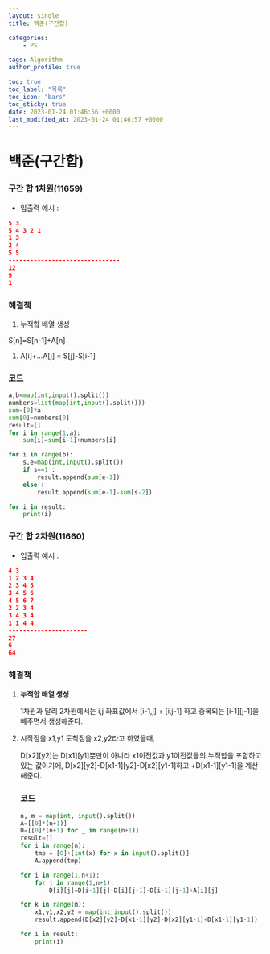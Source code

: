 ```yaml
---
layout: single
title: 백준(구간합)

categories: 
	- PS

tags: Algorithm
author_profile: true

toc: true
toc_label: "목록"
toc_icon: "bars"
toc_sticky: true
date: 2023-01-24 01:46:56 +0000
last_modified_at: 2023-01-24 01:46:57 +0000
---
```

# 백준(구간합)
### 구간 합 1차원(11659)

- 입출력 예시 :

```json
5 3
5 4 3 2 1
1 3
2 4
5 5
-------------------------------
12
9
1
```

### 해결책

1. 누적합 배열 생성

S[n]=S[n-1]+A[n]

1. A[i]+…A[j] = S[j]-S[i-1]

### 코드

```python
a,b=map(int,input().split())
numbers=list(map(int,input().split()))
sum=[0]*a
sum[0]=numbers[0]
result=[]
for i in range(1,a):
    sum[i]=sum[i-1]+numbers[i]

for i in range(b):
    s,e=map(int,input().split())
    if s==1 :
        result.append(sum[e-1])
    else :
        result.append(sum[e-1]-sum[s-2])

for i in result:
    print(i)
```

### 구간 합 2차원(11660)

- 입출력 예시 :

```json
4 3
1 2 3 4
2 3 4 5
3 4 5 6
4 5 6 7
2 2 3 4
3 4 3 4
1 1 4 4
----------------------
27
6
64
```

### 해결책

1. **누적합 배열 생성**
    
    1차원과 달리 2차원에서는 i,j 좌표값에서 [i-1,j] + [i,j-1] 하고 중복되는 [i-1][j-1]을 빼주면서 생성해준다.
    
2. 시작점을 x1,y1 도착점을 x2,y2라고 하였을때,
    
    D[x2][y2]는 D[x1][y1]뿐만이 아니라 x1이전값과 y1이전값들의 누적합을 포함하고 있는 값이기에, D[x2][y2]-D[x1-1][y2]-D[x2][y1-1]하고 +D[x1-1][y1-1]을 계산해준다.
    
    ### 코드
    
    ```python
    n, m = map(int, input().split())
    A=[[0]*(n+1)]
    D=[[0]*(n+1) for _ in range(n+1)]
    result=[]
    for i in range(n):
        tmp = [0]+[int(x) for x in input().split()]
        A.append(tmp)
    
    for i in range(1,n+1):
        for j in range(1,n+1):
            D[i][j]=D[i-1][j]+D[i][j-1]-D[i-1][j-1]+A[i][j]
    
    for k in range(m):
        x1,y1,x2,y2 = map(int,input().split())
        result.append(D[x2][y2]-D[x1-1][y2]-D[x2][y1-1]+D[x1-1][y1-1])
    
    for i in result:
        print(i)
    ```